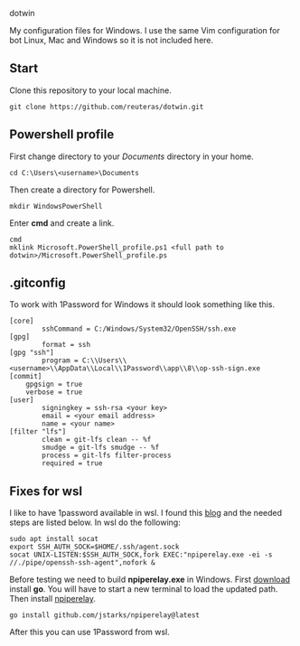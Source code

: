  dotwin

My configuration files for Windows. I use the same Vim configuration for bot Linux, Mac and Windows so it is not included here. 

## Start

Clone this repository to your local machine.

    git clone https://github.com/reuteras/dotwin.git

## Powershell profile

First change directory to your *Documents* directory in your home.

    cd C:\Users\<username>\Documents

Then create a directory for Powershell.

    mkdir WindowsPowerShell 

Enter **cmd** and create a link.

    cmd
    mklink Microsoft.PowerShell_profile.ps1 <full path to dotwin>/Microsoft.PowerShell_profile.ps

## .gitconfig

To work with 1Password for Windows it should look something like this.

```
[core]
        sshCommand = C:/Windows/System32/OpenSSH/ssh.exe
[gpg]
        format = ssh
[gpg "ssh"]
        program = C:\\Users\\<username>\\AppData\\Local\\1Password\\app\\8\\op-ssh-sign.exe
[commit]
    gpgsign = true
    verbose = true
[user]
        signingkey = ssh-rsa <your key>
        email = <your email address>
        name = <your name>
[filter "lfs"]
        clean = git-lfs clean -- %f
        smudge = git-lfs smudge -- %f
        process = git-lfs filter-process
        required = true
```

## Fixes for wsl

I like to have 1password available in wsl. I found this [blog][blo] and the needed steps are listed below. In wsl do the following:

    sudo apt install socat
    export SSH_AUTH_SOCK=$HOME/.ssh/agent.sock
    socat UNIX-LISTEN:$SSH_AUTH_SOCK,fork EXEC:"npiperelay.exe -ei -s //./pipe/openssh-ssh-agent",nofork &

Before testing we need to build **npiperelay.exe** in Windows. First [download][dow] install **go**. You will have to start a new terminal to load the updated path. Then install [npiperelay][npi].

    go install github.com/jstarks/npiperelay@latest

After this you can use 1Password from wsl.

  [blo]: https://stuartleeks.com/posts/wsl-ssh-key-forward-to-windows/
  [dow]: https://go.dev/dl/
  [npi]: https://github.com/jstarks/npiperelay

